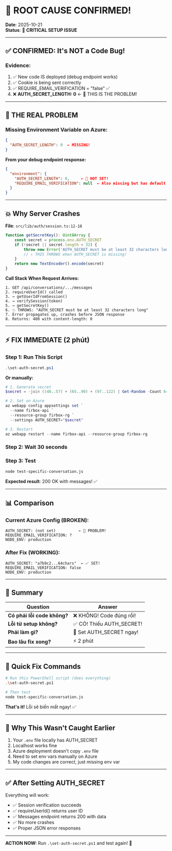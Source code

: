 # 🎯 ROOT CAUSE CONFIRMED!

**Date**: 2025-10-21  
**Status**: 🚨 **CRITICAL SETUP ISSUE**

---

## ✅ CONFIRMED: It's NOT a Code Bug!

### Evidence:

1. ✅ New code IS deployed (debug endpoint works)
2. ✅ Cookie is being sent correctly
3. ✅ REQUIRE_EMAIL_VERIFICATION = "false" ✅
4. ❌ **AUTH_SECRET_LENGTH: 0** ← 🚨 THIS IS THE PROBLEM!

---

## 🚨 THE REAL PROBLEM

### Missing Environment Variable on Azure:

```json
{
  "AUTH_SECRET_LENGTH": 0  ← MISSING!
}
```

**From your debug endpoint response:**
```json
{
  "environment": {
    "AUTH_SECRET_LENGTH": 0,     ← 🚨 NOT SET!
    "REQUIRE_EMAIL_VERIFICATION": null  ← Also missing but has default
  }
}
```

---

## 💥 Why Server Crashes

**File**: `src/lib/auth/session.ts:12-18`

```typescript
function getSecretKey(): Uint8Array {
    const secret = process.env.AUTH_SECRET
    if (!secret || secret.length < 32) {
        throw new Error('AUTH_SECRET must be at least 32 characters long')
        // ↑ THIS THROWS when AUTH_SECRET is missing!
    }
    return new TextEncoder().encode(secret)
}
```

**Call Stack When Request Arrives:**
```
1. GET /api/conversations/.../messages
2. requireUserId() called
3. → getUserIdFromSession()
4. → verifySession(token)
5. → getSecretKey()
6. 💥 THROWS: "AUTH_SECRET must be at least 32 characters long"
7. Error propagates up, crashes before JSON response
8. Returns: 400 with content-length: 0
```

---

## ⚡ FIX IMMEDIATE (2 phút)

### Step 1: Run This Script

```powershell
.\set-auth-secret.ps1
```

**Or manually:**

```powershell
# 1. Generate secret
$secret = -join ((48..57) + (65..90) + (97..122) | Get-Random -Count 64 | ForEach-Object {[char]$_})

# 2. Set on Azure
az webapp config appsettings set `
  --name firbox-api `
  --resource-group firbox-rg `
  --settings AUTH_SECRET="$secret"

# 3. Restart
az webapp restart --name firbox-api --resource-group firbox-rg
```

### Step 2: Wait 30 seconds

### Step 3: Test

```bash
node test-specific-conversation.js
```

**Expected result**: 200 OK with messages! ✅

---

## 📊 Comparison

### Current Azure Config (BROKEN):
```
AUTH_SECRET: (not set)          ← 🚨 PROBLEM!
REQUIRE_EMAIL_VERIFICATION: ?
NODE_ENV: production
```

### After Fix (WORKING):
```
AUTH_SECRET: "a7b9c2...64chars"  ← ✅ SET!
REQUIRE_EMAIL_VERIFICATION: false
NODE_ENV: production
```

---

## 🎯 Summary

| Question | Answer |
|----------|--------|
| **Có phải lỗi code không?** | ❌ KHÔNG! Code đúng rồi! |
| **Lỗi từ setup không?** | ✅ CÓ! Thiếu AUTH_SECRET! |
| **Phải làm gì?** | 🚀 Set AUTH_SECRET ngay! |
| **Bao lâu fix xong?** | ⚡ 2 phút |

---

## 🚀 Quick Fix Commands

```bash
# Run this PowerShell script (does everything)
.\set-auth-secret.ps1

# Then test
node test-specific-conversation.js
```

**That's it!** Lỗi sẽ biến mất ngay! ✅

---

## 📝 Why This Wasn't Caught Earlier

1. Your `.env` file locally has AUTH_SECRET
2. Localhost works fine
3. Azure deployment doesn't copy `.env` file
4. Need to set env vars manually on Azure
5. My code changes are correct, just missing env var

---

## ✅ After Setting AUTH_SECRET

Everything will work:
- ✅ Session verification succeeds
- ✅ requireUserId() returns user ID
- ✅ Messages endpoint returns 200 with data
- ✅ No more crashes
- ✅ Proper JSON error responses

---

**ACTION NOW:** Run `.\set-auth-secret.ps1` and test again! 🎯

